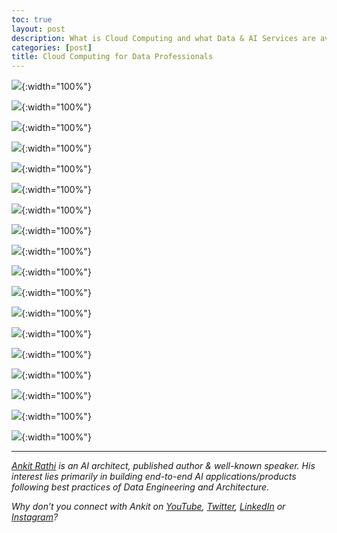 ```yaml
---
toc: true
layout: post
description: What is Cloud Computing and what Data & AI Services are available as Cloud Services?
categories: [post]
title: Cloud Computing for Data Professionals
---
```



![](https://cdn-images-1.medium.com/max/1800/1*EjtLBNb-eHNvzBe9nAu9Yw.png){:width="100%"}

![](https://cdn-images-1.medium.com/max/1200/1*uAInIpx3fSlDdZ7GaYrJ4Q.png){:width="100%"}

![](https://cdn-images-1.medium.com/max/1200/1*YG19n8uEBaUdVe0qqfVy4Q.png){:width="100%"}

![](https://cdn-images-1.medium.com/max/1200/1*0RohJO9gc3fH0mDSsR0J4w.png){:width="100%"}

![](https://cdn-images-1.medium.com/max/1200/1*x3Moi8LjMpUpjQHCB-SHug.png){:width="100%"}

![](https://cdn-images-1.medium.com/max/1200/1*WdaBG3aglBWcmLvZYr04dQ.png){:width="100%"}

![](https://cdn-images-1.medium.com/max/1200/1*3S_hR7Gy_aYwqNGRe8FFZQ.png){:width="100%"}

![](https://cdn-images-1.medium.com/max/1200/1*MfKZRcEJ2eUUmMS-x4tG_w.png){:width="100%"}

![](https://cdn-images-1.medium.com/max/1200/1*2XMzgJadQd_sO92YAMsdvw.png){:width="100%"}

![](https://cdn-images-1.medium.com/max/1200/1*KD9aYQ3uYrf6Jq5sRss1qw.png){:width="100%"}

![](https://cdn-images-1.medium.com/max/1200/1*KnXRrTfqwhjkqx1St50Txg.png){:width="100%"}

![](https://cdn-images-1.medium.com/max/1200/1*WGt1drIJvIXuLuxqqDHMtQ.png){:width="100%"}

![](https://cdn-images-1.medium.com/max/1200/1*EALetV-rbsjO3-7DEOZLgg.png){:width="100%"}

![](https://cdn-images-1.medium.com/max/1200/1*cDI3hrXIKatwbfZkBL_3Pw.png){:width="100%"}

![](https://cdn-images-1.medium.com/max/1200/1*wZs2RInYfOFkFSGYqf3GcA.png){:width="100%"}

![](https://cdn-images-1.medium.com/max/1200/1*de3ZU_DMrXICaaMJ2WjtvA.png){:width="100%"}

![](https://cdn-images-1.medium.com/max/1200/1*ijBeWmH8Wa7fEZJPhuqgHw.png){:width="100%"}

![](https://cdn-images-1.medium.com/max/1200/1*OJiko0eQ0N2_kv1HjUiqlQ.png){:width="100%"}

---
[*Ankit Rathi*](https://www.ankitrathi.com/) *is an AI architect, published author & well-known speaker. His interest lies primarily in building end-to-end AI applications/products following best practices of Data Engineering and Architecture.*

*Why don’t you connect with Ankit on* [*YouTube*](https://www.youtube.com/channel/UCrIv4EU2tFX8VhhT0oCnDnw)*,* [*Twitter*](https://twitter.com/rathiankit)*,* [*LinkedIn*](https://www.linkedin.com/in/ankitrathi/) *or* [*Instagram*](https://instagram.com/ankitrathi/)*?*

